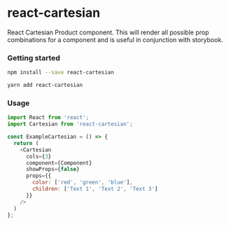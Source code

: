 # react-cartesian

React Cartesian Product component. This will render all possible prop
combinations for a component and is useful in conjunction with storybook.


### Getting started
```bash
npm install --save react-cartesian
```

```bash
yarn add react-cartesian
```

### Usage
```js
import React from 'react';
import Cartesian from 'react-cartesian';

const ExampleCartesian = () => {
  return (
    <Cartesian
      cols={3}
      component={Component}
      showProps={false}
      props={{
        color: ['red', 'green', 'blue'],
        children: ['Text 1', 'Text 2', 'Text 3']
      }}
    />
  )
};
```
